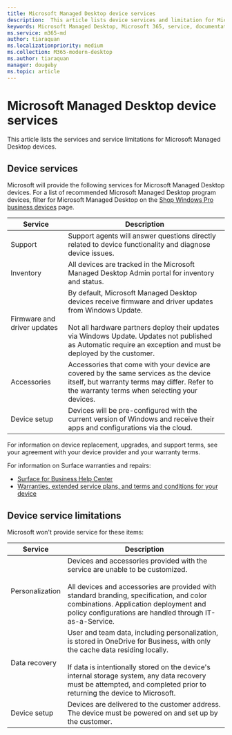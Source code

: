 ```yaml
---
title: Microsoft Managed Desktop device services
description:  This article lists device services and limitation for Microsoft Managed Desktop.
keywords: Microsoft Managed Desktop, Microsoft 365, service, documentation
ms.service: m365-md
author: tiaraquan
ms.localizationpriority: medium
ms.collection: M365-modern-desktop
ms.author: tiaraquan
manager: dougeby
ms.topic: article
---
```


# Microsoft Managed Desktop device services

This article lists the services and service limitations for Microsoft Managed Desktop devices.

## Device services

Microsoft will provide the following services for Microsoft Managed Desktop devices. For a list of recommended Microsoft Managed Desktop program devices, filter for Microsoft Managed Desktop on the [Shop Windows Pro business devices](https://www.microsoft.com/windows/business/devices) page.

| Service | Description |
| ----- | ----- |
| Support | Support agents will answer questions directly related to device functionality and diagnose device issues.
| Inventory | All devices are tracked in the Microsoft Managed Desktop Admin portal for inventory and status.
| Firmware and driver updates | By default, Microsoft Managed Desktop devices receive firmware and driver updates from Windows Update.<br><br>Not all hardware partners deploy their updates via Windows Update. Updates not published as Automatic require an exception and must be deployed by the customer.
| Accessories | Accessories that come with your device are covered by the same services as the device itself, but warranty terms may differ. Refer to the warranty terms when selecting your devices.
| Device setup | Devices will be pre-configured with the current version of Windows and receive their apps and configurations via the cloud.

For information on device replacement, upgrades, and support terms, see your agreement with your device provider and your warranty terms.

For information on Surface warranties and repairs:

- [Surface for Business Help Center](https://support.microsoft.com/hub/4339296/surface-for-business-help)
- [Warranties, extended service plans, and terms and conditions for your device](https://support.microsoft.com/help/4040687/info-about-warranties-extended-service-plans-and-terms-conditions)

## Device service limitations

Microsoft won't provide service for these items:

| Service | Description |
| ----- | ----- |  
| Personalization | Devices and accessories provided with the service are unable to be customized.<br><br>All devices and accessories are provided with standard branding, specification, and color combinations. Application deployment and policy configurations are handled through IT-as-a-Service.
| Data recovery | User and team data, including personalization, is stored in OneDrive for Business, with only the cache data residing locally.<br><br>If data is intentionally stored on the device's internal storage system, any data recovery must be attempted, and completed prior to returning the device to Microsoft.
| Device setup | Devices are delivered to the customer address. The device must be powered on and set up by the customer.
